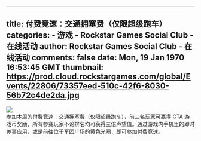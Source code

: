 
---
title: 付费竞速：交通拥塞费（仅限超级跑车）
categories: 
    - 游戏
    - Rockstar Games Social Club - 在线活动
author: Rockstar Games Social Club - 在线活动
comments: false
date: Mon, 19 Jan 1970 16:53:45 GMT
thumbnail: https://prod.cloud.rockstargames.com/global/Events/22806/73357eed-510c-42f6-8030-56b72c4de2da.jpg
---

<div>   
<img src="https://prod.cloud.rockstargames.com/global/Events/22806/73357eed-510c-42f6-8030-56b72c4de2da.jpg" referrerpolicy="no-referrer"><br>参加本周的付费竞速：交通拥塞费（仅限超级跑车），前三名玩家可赢得 GTA 游戏币奖励，所有参赛玩家不论排名均可获得三倍声望值。通过游戏内手机里的即时差事应用，或是前往位于军团广场的黄色光圈，即可参加付费竞速。  
</div>
            